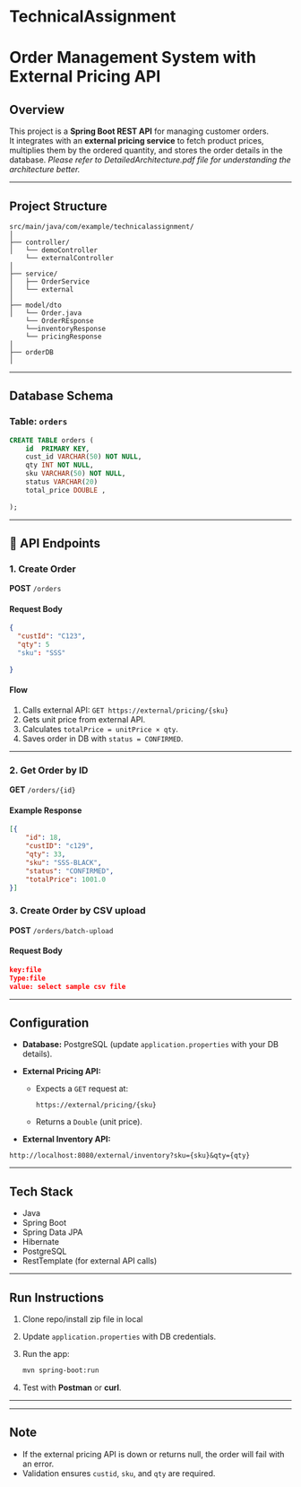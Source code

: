 # TechnicalAssignment
#  Order Management System with External Pricing API
 
##  Overview
This project is a **Spring Boot REST API** for managing customer orders.  
It integrates with an **external pricing service** to fetch product prices, multiplies them by the ordered quantity, and stores the order details in the database. 
*Please refer to DetailedArchitecture.pdf file for understanding the architecture better.*
 
---
 
##  Project Structure
```
src/main/java/com/example/technicalassignment/
│
├── controller/
│   └── demoController
    └── externalController
│
├── service/
│   ├── OrderService
│   └── external
│
├── model/dto
│   └── Order.java
    └── OrderREsponse
    └──inventoryResponse
    └── pricingResponse
│
├── orderDB
│   
```
 
---
 
##  Database Schema
 
### Table: `orders`
```sql
CREATE TABLE orders (
    id  PRIMARY KEY,
    cust_id VARCHAR(50) NOT NULL,
    qty INT NOT NULL,
    sku VARCHAR(50) NOT NULL,
    status VARCHAR(20)
    total_price DOUBLE ,
    
);
```
 
---
 
## 📡 API Endpoints
 
### 1. Create Order  
**POST** `/orders`
 
#### Request Body
```json
{
  "custId": "C123",
  "qty": 5
  "sku": "SSS"
 
}
```
 
#### Flow
1. Calls external API: `GET https://external/pricing/{sku}`  
2. Gets unit price from external API.  
3. Calculates `totalPrice = unitPrice × qty`.  
4. Saves order in DB with `status = CONFIRMED`.  
 
 
---
 
### 2. Get Order by ID  
**GET** `/orders/{id}`
 
#### Example Response
```json
[{
    "id": 18,
    "custID": "c129",
    "qty": 33,
    "sku": "SSS-BLACK",
    "status": "CONFIRMED",
    "totalPrice": 1001.0
}]
```
### 3. Create Order by CSV upload  
**POST** `/orders/batch-upload`
#### Request Body
```json
key:file
Type:file
value: select sample csv file
```
 
---
 
##  Configuration
 
- **Database:** PostgreSQL (update `application.properties` with your DB details).  
- **External Pricing API:**  
  - Expects a `GET` request at:  
    ```
    https://external/pricing/{sku}
    ```
  - Returns a `Double` (unit price).
    
- **External Inventory API:**
```
http://localhost:8080/external/inventory?sku={sku}&qty={qty}

``` 
 
---
 
## Tech Stack
- Java  
- Spring Boot   
- Spring Data JPA  
- Hibernate  
- PostgreSQL  
- RestTemplate (for external API calls)  
 
---
 
##  Run Instructions
1. Clone repo/install zip file in local
  
2. Update `application.properties` with DB credentials.  
3. Run the app:
   ```bash
   mvn spring-boot:run
   ```
4. Test with **Postman** or **curl**.
 
---
 

 
---
 
##  Note
- If the external pricing API is down or returns null, the order will fail with an error.  
- Validation ensures `custid`, `sku`, and `qty` are required.

